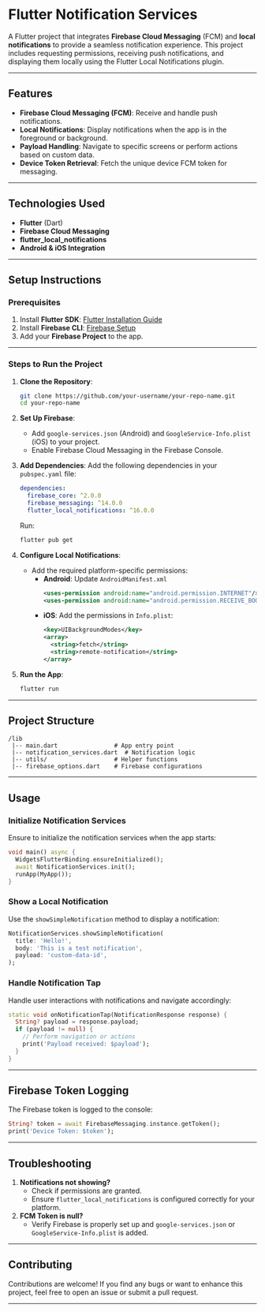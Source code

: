 # Flutter Notification Services

A Flutter project that integrates **Firebase Cloud Messaging** (FCM) and **local notifications** to provide a seamless notification experience. This project includes requesting permissions, receiving push notifications, and displaying them locally using the Flutter Local Notifications plugin.

---

## Features
- **Firebase Cloud Messaging (FCM)**: Receive and handle push notifications.
- **Local Notifications**: Display notifications when the app is in the foreground or background.
- **Payload Handling**: Navigate to specific screens or perform actions based on custom data.
- **Device Token Retrieval**: Fetch the unique device FCM token for messaging.

---

## Technologies Used
- **Flutter** (Dart)
- **Firebase Cloud Messaging**
- **flutter_local_notifications**
- **Android & iOS Integration**

---

## Setup Instructions

### Prerequisites
1. Install **Flutter SDK**: [Flutter Installation Guide](https://flutter.dev/docs/get-started/install)
2. Install **Firebase CLI**: [Firebase Setup](https://firebase.google.com/docs/cli)
3. Add your **Firebase Project** to the app.

---

### Steps to Run the Project
1. **Clone the Repository**:
   ```bash
   git clone https://github.com/your-username/your-repo-name.git
   cd your-repo-name
   ```

2. **Set Up Firebase**:
   - Add `google-services.json` (Android) and `GoogleService-Info.plist` (iOS) to your project.
   - Enable Firebase Cloud Messaging in the Firebase Console.

3. **Add Dependencies**:
   Add the following dependencies in your `pubspec.yaml` file:
   ```yaml
   dependencies:
     firebase_core: ^2.0.0
     firebase_messaging: ^14.0.0
     flutter_local_notifications: ^16.0.0
   ```
   Run:
   ```bash
   flutter pub get
   ```

4. **Configure Local Notifications**:
   - Add the required platform-specific permissions:
     - **Android**: Update `AndroidManifest.xml`
       ```xml
       <uses-permission android:name="android.permission.INTERNET"/>
       <uses-permission android:name="android.permission.RECEIVE_BOOT_COMPLETED"/>
       ```
     - **iOS**: Add the permissions in `Info.plist`:
       ```xml
       <key>UIBackgroundModes</key>
       <array>
         <string>fetch</string>
         <string>remote-notification</string>
       </array>
       ```

5. **Run the App**:
   ```bash
   flutter run
   ```

---

## Project Structure
```
/lib
 |-- main.dart                # App entry point
 |-- notification_services.dart  # Notification logic
 |-- utils/                   # Helper functions
 |-- firebase_options.dart    # Firebase configurations
```

---

## Usage

### Initialize Notification Services
Ensure to initialize the notification services when the app starts:
```dart
void main() async {
  WidgetsFlutterBinding.ensureInitialized();
  await NotificationServices.init();
  runApp(MyApp());
}
```

### Show a Local Notification
Use the `showSimpleNotification` method to display a notification:
```dart
NotificationServices.showSimpleNotification(
  title: 'Hello!',
  body: 'This is a test notification',
  payload: 'custom-data-id',
);
```

### Handle Notification Tap
Handle user interactions with notifications and navigate accordingly:
```dart
static void onNotificationTap(NotificationResponse response) {
  String? payload = response.payload;
  if (payload != null) {
    // Perform navigation or actions
    print('Payload received: $payload');
  }
}
```

---

## Firebase Token Logging
The Firebase token is logged to the console:
```dart
String? token = await FirebaseMessaging.instance.getToken();
print('Device Token: $token');
```

---

## Troubleshooting
1. **Notifications not showing?**
   - Check if permissions are granted.
   - Ensure `flutter_local_notifications` is configured correctly for your platform.
2. **FCM Token is null?**
   - Verify Firebase is properly set up and `google-services.json` or `GoogleService-Info.plist` is added.

---

## Contributing
Contributions are welcome! If you find any bugs or want to enhance this project, feel free to open an issue or submit a pull request.

---